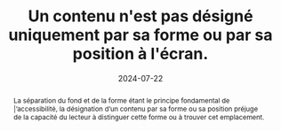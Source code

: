 ---
N: '179'
Rubrique: Présentation
title: Un contenu n'est pas désigné uniquement par sa forme ou par sa position à l'écran.
detail: 
abstract: La séparation du fond et de la forme étant le principe fondamental de |’accessibilité, la désignation d’un contenu par sa forme ou sa position préjuge de la capacité du lecteur à distinguer cette forme ou à trouver cet emplacement.
categories: [" Présentation"]
agrege: O4179-E059
opquast: '4 179'
indiceebook: '59'
description: "Règle n° 059"
before: "058"
weight: "059"
after: "060"
actif: '1'
layout: rules
date: 2024-07-22
tags: ["accessibilité", ""]
objectif: ["Permettre la compréhension de l'information sans l'accès au support visuel ou lorsque le rendu de celui-ci est altéré.", "Améliorer l’accessibilité des contenus aux lectrices et lecteurs handicapées"]
Meo: ["Lorsqu'un contenu est désigné dans la version physique du livre par une référence à sa forme ou à sa position, l'information dans la version numérique du même ouvrage doit être également disponible par une mention textuelle comportant un hyperlien."]
Controle: ["Cette vérification concerne une large variété de cas potentiels, notamment dans le fil d'un texte où il est fait référence à une illustration, un graphique ou à un tableau. Pour chaque contenu concerné, il faut s'assurer que les références à la forme ou à la position à l'écran de celui-ci ne sont pas le seul moyen de l’identifier. On utilisera alors une référence explicite à un identifiant (exemple « Voir la figure n°1 »), un lien vers une ancre, etc."]
epubcheck: 
ace: 
humancheck: true
Source: ["Opquast"]
Referentiel: [""]
steps: ["conception", ""]
---